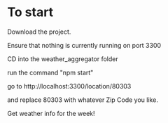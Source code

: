# To start

Download the project. 

Ensure that nothing is currently running on port 3300

CD into the weather_aggregator folder

run the command "npm start"

go to 
http://localhost:3300/location/80303

and replace 80303 with whatever Zip Code you like.

Get weather info for the week!
